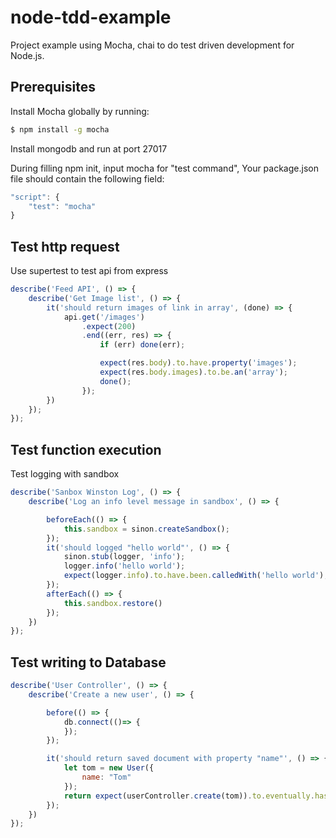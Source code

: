 # node-tdd-example
Project example using Mocha, chai to do test driven development for Node.js. 

## Prerequisites
Install Mocha globally by running:
```sh
$ npm install -g mocha
```

Install mongodb and run at port 27017

During filling npm init, input mocha for "test command", 
Your package.json file should contain the following field:
```js
"script": {
    "test": "mocha"
}
````

## Test http request
Use supertest to test api from express
```js
describe('Feed API', () => {
    describe('Get Image list', () => {
        it('should return images of link in array', (done) => {
            api.get('/images')
                .expect(200)
                .end((err, res) => {
                    if (err) done(err);

                    expect(res.body).to.have.property('images');
                    expect(res.body.images).to.be.an('array');
                    done();
                });
        })
    });
});
```

## Test function execution
Test logging with sandbox
```js
describe('Sanbox Winston Log', () => {
    describe('Log an info level message in sandbox', () => {

        beforeEach(() => {
            this.sandbox = sinon.createSandbox();
        });
        it('should logged "hello world"', () => {
            sinon.stub(logger, 'info');
            logger.info('hello world');
            expect(logger.info).to.have.been.calledWith('hello world');
        });
        afterEach(() => {
            this.sandbox.restore()
        });
    })
});
```

## Test writing to Database
```js
describe('User Controller', () => {
    describe('Create a new user', () => {

        before(() => {
            db.connect(()=> {
            });
        });

        it('should return saved document with property "name"', () => {
            let tom = new User({
                name: "Tom"
            });
            return expect(userController.create(tom)).to.eventually.has.property('name');
        });
    })
});
```